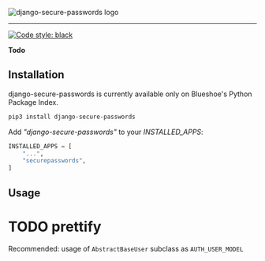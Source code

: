 ![django-secure-passwords logo](https://gitlab.blueshoe.de/Blueshoe/django-secure-passwords/raw/master/docs/_static/img/logo.png)

--------------------------------------------------------------------------------

[![Code style: black](https://img.shields.io/badge/code%20style-black-000000.svg)](https://github.com/psf/black)

**Todo**


## Installation

django-secure-passwords is currently available only on Blueshoe's Python Package Index.
```bash
pip3 install django-secure-passwords
```

Add *"django-secure-passwords"* to your *INSTALLED_APPS*: 
```python
INSTALLED_APPS = [
    "...",
    "securepasswords",
]
```

## Usage

# TODO prettify
Recommended: usage of `AbstractBaseUser` subclass as `AUTH_USER_MODEL`

